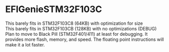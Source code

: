 # EFIGenieSTM32F103C

This barely fits in STM32F103C8 (64KB) with optimization for size</br>
This barely fits in STM32F103CB (128KB) with no optimizations (DEBUG)</br>
Plan to move to Black Pill (STM32F401/411) at least for debugging. It provides more flash, memory, and speed. The floating point instructions will make it a lot faster.
